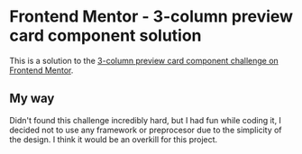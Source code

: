 # Frontend Mentor - 3-column preview card component solution

This is a solution to the [3-column preview card component challenge on Frontend
Mentor](https://www.frontendmentor.io/challenges/3column-preview-card-component-pH92eAR2-).

## My way

Didn't found this challenge incredibly hard, but I had fun while coding it, I
decided not to use any framework or preprocesor due to the simplicity of the
design. I think it would be an overkill for this project.
